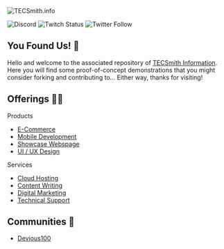 <img src="https://www.tecsmith.info/assets/images/logo/large-light.png" alt="TECSmith.info" title="TECSmith" />

![Discord](https://img.shields.io/discord/803323840527728670?label=tecsmith&style=social) ![Twitch Status](https://img.shields.io/twitch/status/tecsmith?style=social) ![Twitter Follow](https://img.shields.io/twitter/follow/tecsmith_info?style=social)

## You Found Us! 🧙

Hello and welcome to the associated repository of [TECSmith Information](https://www.tecsmith.info). 
Here you will find some proof-of-concept demonstrations that you might consider forking and contributing to... Either way, thanks for visiting!

## Offerings 👩‍💻

Products
 * [E-Commerce](https://tecsmith.info/products/e-commerce?utm_medium=social&utm_source=github&utm_campaign=e-commerce)
 * [Mobile Development](https://tecsmith.info/products/mobile-development?utm_medium=social&utm_source=github&utm_campaign=mobile+development)
 * [Showcase Webspage](https://tecsmith.info/products/showcase-webpage?utm_medium=social&utm_source=github&utm_campaign=showcase+webpage)
 * [UI / UX Design](https://tecsmith.info/products/ui-ux-design?utm_medium=social&utm_source=github&utm_campaign=ui%2Fux+design)

Services
 * [Cloud Hosting](https://tecsmith.info/services/cloud-hosting?utm_medium=social&utm_source=github&utm_campaign=cloud+hosting)
 * [Content Writing](https://tecsmith.info/services/content-writing?utm_medium=social&utm_source=github&utm_campaign=content+writing)
 * [Digital Marketing](https://tecsmith.info/services/digital-marketing?utm_medium=social&utm_source=github&utm_campaign=digital+marketing)
 * [Technical Support](https://tecsmith.info/services/technical-support?utm_medium=social&utm_source=github&utm_campaign=technical+support)

## Communities 🍿

 * [Devious100](https://github.com/devious100)
